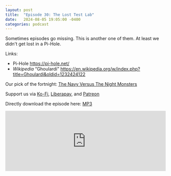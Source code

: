 ```yaml
---
layout: post
title:  "Episode 30: The Lost Test Lab"
date:   2024-08-05 19:05:00 -0400
categories: podcast
---
```

Sometimes episodes go missing.  This is another one of them.  At least we didn't get lost in a Pi-Hole.

Links:  

+ Pi-Hole <https://pi-hole.net/>    
+ *Wikipedia* “Ghoulardi” <https://en.wikipedia.org/w/index.php?title=Ghoulardi&oldid=1232424122>    

Our  pick of the fortnight: [The Navy Versus The Night Monsters](https://tubitv.com/movies/100018010/the-navy-v-s-the-night-monsters?autoplay=false)  

Support us via [Ko-Fi](https://ko-fi.com/smkellat), [Liberapay](https://liberapay.com/smkellat), and [Patreon](https://patreon.com/erielookingproductions)  

Directly download the episode here: [MP3](https://open.acast.com/public/streams/6410a80dec813e00110faed2/episodes/66b166d5a406fc4eb1026911.mp3)

<iframe src="https://embed.acast.com/6410a80dec813e00110faed2/66b166d5a406fc4eb1026911" frameBorder="0" width="100%" height="190px"></iframe>
